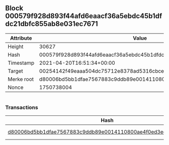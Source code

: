 ## Block 000579f928d893f44afd6eaacf36a5ebdc45b1dfdc21dbfc855ab8e031ec7671

Attribute | Value
--- | ---
Height | 30627
Hash | 000579f928d893f44afd6eaacf36a5ebdc45b1dfdc21dbfc855ab8e031ec7671
Timestamp | 2021-04-20T16:51:34+00:00
Target | 00254142f49eaaa504dc75712e8378ad5316cbcead634704b3734b6271167cc4
Merke root | d80006bd5bb1dfae7567883c9ddb89e0014110800ae4f0ed3ed8bdaa28ade969
Nonce | 1750738004

```

```

### Transactions

Hash | Amount
--- | ---
[d80006bd5bb1dfae7567883c9ddb89e0014110800ae4f0ed3ed8bdaa28ade969](d80006bd5bb1dfae7567883c9ddb89e0014110800ae4f0ed3ed8bdaa28ade969.md) | 10.00000000 SKEPTI 
